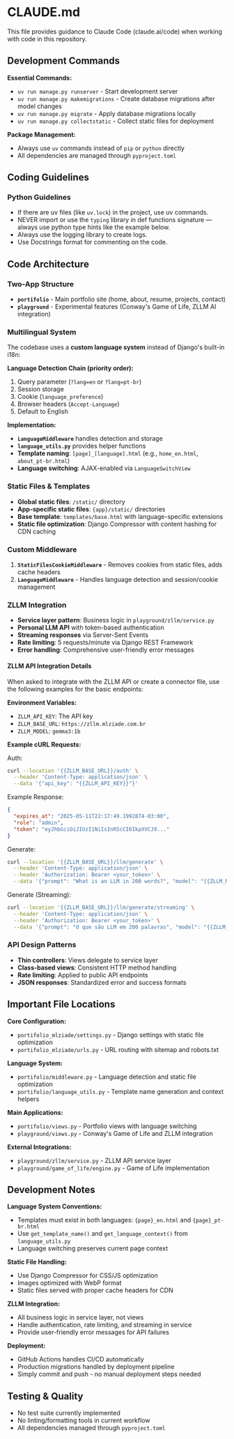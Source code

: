 # CLAUDE.md

This file provides guidance to Claude Code (claude.ai/code) when working with code in this repository.

## Development Commands

**Essential Commands:**
- `uv run manage.py runserver` - Start development server
- `uv run manage.py makemigrations` - Create database migrations after model changes
- `uv run manage.py migrate` - Apply database migrations locally
- `uv run manage.py collectstatic` - Collect static files for deployment

**Package Management:**
- Always use `uv` commands instead of `pip` or `python` directly
- All dependencies are managed through `pyproject.toml`

## Coding Guidelines

### Python Guidelines

* If there are uv files (like `uv.lock`) in the project, use uv commands.
* NEVER import or use the `typing` library in def functions signature — always use python type hints like the example below.
* Always use the logging library to create logs.
* Use Docstrings format for commenting on the code.

## Code Architecture

### Two-App Structure
- **`portifolio`** - Main portfolio site (home, about, resume, projects, contact)
- **`playground`** - Experimental features (Conway's Game of Life, ZLLM AI integration)

### Multilingual System
The codebase uses a **custom language system** instead of Django's built-in i18n:

**Language Detection Chain (priority order):**
1. Query parameter (`?lang=en` or `?lang=pt-br`)
2. Session storage 
3. Cookie (`language_preference`)
4. Browser headers (`Accept-Language`)
5. Default to English

**Implementation:**
- **`LanguageMiddleware`** handles detection and storage
- **`language_utils.py`** provides helper functions
- **Template naming**: `[page]_[language].html` (e.g., `home_en.html`, `about_pt-br.html`)
- **Language switching**: AJAX-enabled via `LanguageSwitchView`

### Static Files & Templates
- **Global static files**: `/static/` directory
- **App-specific static files**: `{app}/static/` directories
- **Base template**: `templates/base.html` with language-specific extensions
- **Static file optimization**: Django Compressor with content hashing for CDN caching

### Custom Middleware
1. **`StaticFilesCookieMiddleware`** - Removes cookies from static files, adds cache headers
2. **`LanguageMiddleware`** - Handles language detection and session/cookie management

### ZLLM Integration
- **Service layer pattern**: Business logic in `playground/zllm/service.py`
- **Personal LLM API** with token-based authentication
- **Streaming responses** via Server-Sent Events
- **Rate limiting**: 5 requests/minute via Django REST Framework
- **Error handling**: Comprehensive user-friendly error messages

#### ZLLM API Integration Details

When asked to integrate with the ZLLM API or create a connector file, use the following examples for the basic endpoints:

**Environment Variables:**
* `ZLLM_API_KEY`: The API key
* `ZLLM_BASE_URL`: `https://zllm.mlziade.com.br`
* `ZLLM_MODEL`: `gemma3:1b`

**Example cURL Requests:**

Auth:
```bash
curl --location '{{ZLLM_BASE_URL}}/auth' \
  --header 'Content-Type: application/json' \
  --data '{"api_key": "{{ZLLM_API_KEY}}"}'
```

Example Response:
```json
{
  "expires_at": "2025-05-11T22:17:49.1992874-03:00",
  "role": "admin",
  "token": "eyJhbGciOiJIUzI1NiIsInR5cCI6IkpXVCJ9..."
}
```

Generate:
```bash
curl --location '{{ZLLM_BASE_URL}}/llm/generate' \
  --header 'Content-Type: application/json' \
  --header 'Authorization: Bearer <your_token>' \
  --data '{"prompt": "What is an LLM in 200 words?", "model": "{{ZLLM_MODEL}}"}'
```

Generate (Streaming):
```bash
curl --location '{{ZLLM_BASE_URL}}/llm/generate/streaming' \
  --header 'Content-Type: application/json' \
  --header 'Authorization: Bearer <your_token>' \
  --data '{"prompt": "O que são LLM em 200 palavras", "model": "{{ZLLM_MODEL}}"}'
```

### API Design Patterns
- **Thin controllers**: Views delegate to service layer
- **Class-based views**: Consistent HTTP method handling
- **Rate limiting**: Applied to public API endpoints
- **JSON responses**: Standardized error and success formats

## Important File Locations

**Core Configuration:**
- `portifolio_mlziade/settings.py` - Django settings with static file optimization
- `portifolio_mlziade/urls.py` - URL routing with sitemap and robots.txt

**Language System:**
- `portifolio/middleware.py` - Language detection and static file optimization
- `portifolio/language_utils.py` - Template name generation and context helpers

**Main Applications:**
- `portifolio/views.py` - Portfolio views with language switching
- `playground/views.py` - Conway's Game of Life and ZLLM integration

**External Integrations:**
- `playground/zllm/service.py` - ZLLM API service layer
- `playground/game_of_life/engine.py` - Game of Life implementation

## Development Notes

**Language System Conventions:**
- Templates must exist in both languages: `{page}_en.html` and `{page}_pt-br.html`
- Use `get_template_name()` and `get_language_context()` from `language_utils.py`
- Language switching preserves current page context

**Static File Handling:**
- Use Django Compressor for CSS/JS optimization
- Images optimized with WebP format
- Static files served with proper cache headers for CDN

**ZLLM Integration:**
- All business logic in service layer, not views
- Handle authentication, rate limiting, and streaming in service
- Provide user-friendly error messages for API failures

**Deployment:**
- GitHub Actions handles CI/CD automatically
- Production migrations handled by deployment pipeline
- Simply commit and push - no manual deployment steps needed

## Testing & Quality

- No test suite currently implemented
- No linting/formatting tools in current workflow
- All dependencies managed through `pyproject.toml`